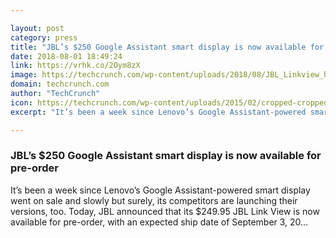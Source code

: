 ```yaml
---

layout: post
category: press
title: "JBL’s $250 Google Assistant smart display is now available for pre-order"
date: 2018-08-01 18:49:24
link: https://vrhk.co/2Oym8zX
image: https://techcrunch.com/wp-content/uploads/2018/08/JBL_Linkview_high_definition_lifestyle_f03.png?w=764
domain: techcrunch.com
author: "TechCrunch"
icon: https://techcrunch.com/wp-content/uploads/2015/02/cropped-cropped-favicon-gradient.png?w=180
excerpt: "It’s been a week since Lenovo’s Google Assistant-powered smart display went on sale and slowly but surely, its competitors are launching their versions, too. Today, JBL announced that its $249.95 JBL Link View is now available for pre-order, with an expected ship date of September 3, 20…"

---
```


### JBL’s $250 Google Assistant smart display is now available for pre-order

It’s been a week since Lenovo’s Google Assistant-powered smart display went on sale and slowly but surely, its competitors are launching their versions, too. Today, JBL announced that its $249.95 JBL Link View is now available for pre-order, with an expected ship date of September 3, 20…